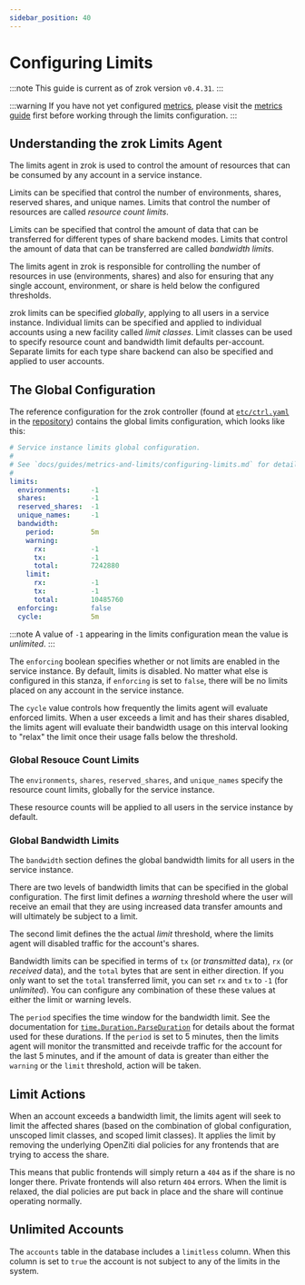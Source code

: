 ```yaml
---
sidebar_position: 40
---
```


# Configuring Limits

:::note
This guide is current as of zrok version `v0.4.31`.
:::

:::warning
If you have not yet configured [metrics](configuring-metrics.md), please visit the [metrics guide](configuring-metrics.md) first before working through the limits configuration.
:::

## Understanding the zrok Limits Agent

The limits agent in zrok is used to control the amount of resources that can be consumed by any account in a service instance. 

Limits can be specified that control the number of environments, shares, reserved shares, and unique names. Limits that control the number of resources are called _resource count limits_.

Limits can be specified that control the amount of data that can be transferred for different types of share backend modes. Limits that control the amount of data that can be transferred are called _bandwidth limits_.

The limits agent in zrok is responsible for controlling the number of resources in use (environments, shares) and also for ensuring that any single account, environment, or share is held below the configured thresholds.

zrok limits can be specified _globally_, applying to all users in a service instance. Individual limits can be specified and applied to individual accounts using a new facility called _limit classes_. Limit classes can be used to specify resource count and bandwidth limit defaults per-account. Separate limits for each type share backend can also be specified and applied to user accounts.

## The Global Configuration

The reference configuration for the zrok controller (found at [`etc/ctrl.yaml`](https://github.com/openziti/zrok/blob/main/etc/ctrl.yml) in the [repository](https://github.com/openziti/zrok)) contains the global limits configuration, which looks like this:

```yaml
# Service instance limits global configuration.
#
# See `docs/guides/metrics-and-limits/configuring-limits.md` for details.
#
limits:
  environments:     -1
  shares:           -1
  reserved_shares:  -1
  unique_names:     -1
  bandwidth:
    period:         5m
    warning:
      rx:           -1
      tx:           -1
      total:        7242880
    limit:
      rx:           -1
      tx:           -1
      total:        10485760
  enforcing:        false
  cycle:            5m
```

:::note
A value of `-1` appearing in the limits configuration mean the value is _unlimited_.
:::

The `enforcing` boolean specifies whether or not limits are enabled in the service instance. By default, limits is disabled. No matter what else is configured in this stanza, if `enforcing` is set to `false`, there will be no limits placed on any account in the service instance.

The `cycle` value controls how frequently the limits agent will evaluate enforced limits. When a user exceeds a limit and has their shares disabled, the limits agent will evaluate their bandwidth usage on this interval looking to "relax" the limit once their usage falls below the threshold.

### Global Resouce Count Limits

The `environments`, `shares`, `reserved_shares`, and `unique_names` specify the resource count limits, globally for the service instance. 

These resource counts will be applied to all users in the service instance by default.

### Global Bandwidth Limits

The `bandwidth` section defines the global bandwidth limits for all users in the service instance.

There are two levels of bandwidth limits that can be specified in the global configuration. The first limit defines a _warning_ threshold where the user will receive an email that they are using increased data transfer amounts and will ultimately be subject to a limit.

The second limit defines the the actual _limit_ threshold, where the limits agent will disabled traffic for the account's shares.

Bandwidth limits can be specified in terms of `tx` (or _transmitted_ data), `rx` (or _received_ data), and the `total` bytes that are sent in either direction. If you only want to set the `total` transferred limit, you can set `rx` and `tx` to `-1` (for _unlimited_). You can configure any combination of these these values at either the limit or warning levels.

The `period` specifies the time window for the bandwidth limit. See the documentation for [`time.Duration.ParseDuration`](https://pkg.go.dev/time#ParseDuration) for details about the format used for these durations. If the `period` is set to 5 minutes, then the limits agent will monitor the transmitted and receivde traffic for the account for the last 5 minutes, and if the amount of data is greater than either the `warning` or the `limit` threshold, action will be taken.

## Limit Actions

When an account exceeds a bandwidth limit, the limits agent will seek to limit the affected shares (based on the combination of global configuration, unscoped limit classes, and scoped limit classes). It applies the limit by removing the underlying OpenZiti dial policies for any frontends that are trying to access the share.

This means that public frontends will simply return a `404` as if the share is no longer there. Private frontends will also return `404` errors. When the limit is relaxed, the dial policies are put back in place and the share will continue operating normally.

## Unlimited Accounts

The `accounts` table in the database includes a `limitless` column. When this column is set to `true` the account is not subject to any of the limits in the system.